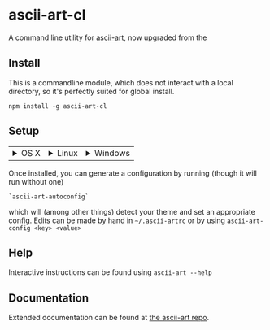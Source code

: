 ascii-art-cl
============

A command line utility for [ascii-art](https://www.npmjs.com/package/ascii-art), now upgraded from the


Install
-------

This is a commandline module, which does not interact with a local directory, so it's perfectly suited for global install.

    npm install -g ascii-art-cl

Setup
-----
<table>
<tr><td>
<details><summary> OS X </summary>
<p>

```bash
    ascii-art-autoconfig
    ascii-art --help
```
</p>
</details></td><td>
<details><summary> Linux </summary>
<p>

```bash
    ascii-art-autoconfig
    ascii-art --help
```
</p>
</details></td><td>
<details><summary> Windows </summary>
<p>

```bash
    #sorry, no autoconfig for now
    ascii-art --help
```
</p>
</details>
</td></tr></table>


Once installed, you can generate a configuration by running (though it will run without one)

    `ascii-art-autoconfig`

which will (among other things) detect your theme and set an appropriate config.
Edits can be made by hand in `~/.ascii-artrc` or by using `ascii-art-config <key> <value>`

Help
----
Interactive instructions can be found using `ascii-art --help`

Documentation
-------------
Extended documentation can be found at [the ascii-art repo](https://github.com/khrome/ascii-art).
